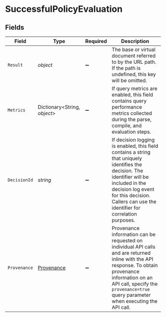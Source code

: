 # SuccessfulPolicyEvaluation


## Fields

| Field                                                                                                                                                                                                                                      | Type                                                                                                                                                                                                                                       | Required                                                                                                                                                                                                                                   | Description                                                                                                                                                                                                                                |
| ------------------------------------------------------------------------------------------------------------------------------------------------------------------------------------------------------------------------------------------ | ------------------------------------------------------------------------------------------------------------------------------------------------------------------------------------------------------------------------------------------ | ------------------------------------------------------------------------------------------------------------------------------------------------------------------------------------------------------------------------------------------ | ------------------------------------------------------------------------------------------------------------------------------------------------------------------------------------------------------------------------------------------ |
| `Result`                                                                                                                                                                                                                                   | *object*                                                                                                                                                                                                                                   | :heavy_minus_sign:                                                                                                                                                                                                                         | The base or virtual document referred to by the URL path. If the path is undefined, this key will be omitted.                                                                                                                              |
| `Metrics`                                                                                                                                                                                                                                  | Dictionary<String, *object*>                                                                                                                                                                                                               | :heavy_minus_sign:                                                                                                                                                                                                                         | If query metrics are enabled, this field contains query performance metrics collected during the parse, compile, and evaluation steps.                                                                                                     |
| `DecisionId`                                                                                                                                                                                                                               | *string*                                                                                                                                                                                                                                   | :heavy_minus_sign:                                                                                                                                                                                                                         | If decision logging is enabled, this field contains a string that uniquely identifies the decision. The identifier will be included in the decision log event for this decision. Callers can use the identifier for correlation purposes.  |
| `Provenance`                                                                                                                                                                                                                               | [Provenance](../../Models/Components/Provenance.md)                                                                                                                                                                                        | :heavy_minus_sign:                                                                                                                                                                                                                         | Provenance information can be requested on individual API calls and are returned inline with the API response. To obtain provenance information on an API call, specify the `provenance=true` query parameter when executing the API call. |